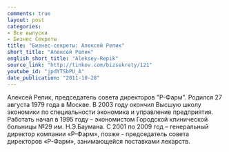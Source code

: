 ```yaml
---
comments: true
layout: post
categories:
- Все выпуски
- Бизнес Секреты
title: "Бизнес-секреты: Алексей Репик"
short_title: "Алексей Репик"
english_short_title: "Aleksey-Repik"
source_link: "http://tinkov.com/bizsekrety/121"
youtube_id: "jpdYTSbPU_A"
date_publication: "2011-10-28"
---
```

Алексей Репик, председатель совета директоров "Р-Фарм". Родился 27 августа 1979 года в Москве. В 2003 году окончил Высшую школу экономики по специальности экономика и управление предприятия. Работать начал в 1995 году – экономистом Городской клинической больницы №29 им. Н.Э.Баумана. С 2001 по 2009 год – генеральный директор компании «Р-Фарм», позже - председатель совета директоров «Р-Фарм», занимающейся поставками лекарств.
